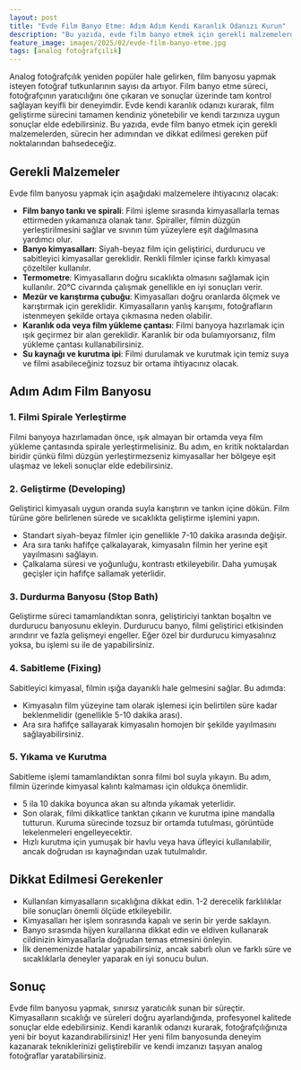```yaml
---
layout: post
title: "Evde Film Banyo Etme: Adım Adım Kendi Karanlık Odanızı Kurun"
description: "Bu yazıda, evde film banyo etmek için gerekli malzemelerden, sürecin her adımından ve dikkat edilmesi gereken püf noktalarından bahsedeceğiz."
feature_image: images/2025/02/evde-film-banyo-etme.jpg
tags: [analog fotoğrafçılık]
---
```


Analog fotoğrafçılık yeniden popüler hale gelirken, film banyosu yapmak isteyen fotoğraf tutkunlarının sayısı da artıyor. Film banyo etme süreci, fotoğrafçının yaratıcılığını öne çıkaran ve sonuçlar üzerinde tam kontrol sağlayan keyifli bir deneyimdir. Evde kendi karanlık odanızı kurarak, film geliştirme sürecini tamamen kendiniz yönetebilir ve kendi tarzınıza uygun sonuçlar elde edebilirsiniz. Bu yazıda, evde film banyo etmek için gerekli malzemelerden, sürecin her adımından ve dikkat edilmesi gereken püf noktalarından bahsedeceğiz.

<!--more-->

## Gerekli Malzemeler

Evde film banyosu yapmak için aşağıdaki malzemelere ihtiyacınız olacak:

- **Film banyo tankı ve spirali**: Filmi işleme sırasında kimyasallarla temas ettirmeden yıkamanıza olanak tanır. Spiraller, filmin düzgün yerleştirilmesini sağlar ve sıvının tüm yüzeylere eşit dağılmasına yardımcı olur.
- **Banyo kimyasalları**: Siyah-beyaz film için geliştirici, durdurucu ve sabitleyici kimyasallar gereklidir. Renkli filmler içinse farklı kimyasal çözeltiler kullanılır.
- **Termometre**: Kimyasalların doğru sıcaklıkta olmasını sağlamak için kullanılır. 20°C civarında çalışmak genellikle en iyi sonuçları verir.
- **Mezür ve karıştırma çubuğu**: Kimyasalları doğru oranlarda ölçmek ve karıştırmak için gereklidir. Kimyasalların yanlış karışımı, fotoğrafların istenmeyen şekilde ortaya çıkmasına neden olabilir.
- **Karanlık oda veya film yükleme çantası**: Filmi banyoya hazırlamak için ışık geçirmez bir alan gereklidir. Karanlık bir oda bulamıyorsanız, film yükleme çantası kullanabilirsiniz.
- **Su kaynağı ve kurutma ipi**: Filmi durulamak ve kurutmak için temiz suya ve filmi asabileceğiniz tozsuz bir ortama ihtiyacınız olacak.

## Adım Adım Film Banyosu

### 1. Filmi Spirale Yerleştirme

Filmi banyoya hazırlamadan önce, ışık almayan bir ortamda veya film yükleme çantasında spirale yerleştirmelisiniz. Bu adım, en kritik noktalardan biridir çünkü filmi düzgün yerleştirmezseniz kimyasallar her bölgeye eşit ulaşmaz ve lekeli sonuçlar elde edebilirsiniz.

### 2. Geliştirme (Developing)

Geliştirici kimyasalı uygun oranda suyla karıştırın ve tankın içine dökün. Film türüne göre belirlenen sürede ve sıcaklıkta geliştirme işlemini yapın.

- Standart siyah-beyaz filmler için genellikle 7-10 dakika arasında değişir.
- Ara sıra tankı hafifçe çalkalayarak, kimyasalın filmin her yerine eşit yayılmasını sağlayın.
- Çalkalama süresi ve yoğunluğu, kontrastı etkileyebilir. Daha yumuşak geçişler için hafifçe sallamak yeterlidir.

### 3. Durdurma Banyosu (Stop Bath)

Geliştirme süreci tamamlandıktan sonra, geliştiriciyi tanktan boşaltın ve durdurucu banyosunu ekleyin. Durdurucu banyo, filmi geliştirici etkisinden arındırır ve fazla gelişmeyi engeller. Eğer özel bir durdurucu kimyasalınız yoksa, bu işlemi su ile de yapabilirsiniz.

### 4. Sabitleme (Fixing)

Sabitleyici kimyasal, filmin ışığa dayanıklı hale gelmesini sağlar. Bu adımda:

- Kimyasalın film yüzeyine tam olarak işlemesi için belirtilen süre kadar beklenmelidir (genellikle 5-10 dakika arası).
- Ara sıra hafifçe sallayarak kimyasalın homojen bir şekilde yayılmasını sağlayabilirsiniz.

### 5. Yıkama ve Kurutma

Sabitleme işlemi tamamlandıktan sonra filmi bol suyla yıkayın. Bu adım, filmin üzerinde kimyasal kalıntı kalmaması için oldukça önemlidir.

- 5 ila 10 dakika boyunca akan su altında yıkamak yeterlidir.
- Son olarak, filmi dikkatlice tanktan çıkarın ve kurutma ipine mandalla tutturun. Kuruma sürecinde tozsuz bir ortamda tutulması, görüntüde lekelenmeleri engelleyecektir.
- Hızlı kurutma için yumuşak bir havlu veya hava üfleyici kullanılabilir, ancak doğrudan ısı kaynağından uzak tutulmalıdır.

## Dikkat Edilmesi Gerekenler

- Kullanılan kimyasalların sıcaklığına dikkat edin. 1-2 derecelik farklılıklar bile sonuçları önemli ölçüde etkileyebilir.
- Kimyasalları her işlem sonrasında kapalı ve serin bir yerde saklayın.
- Banyo sırasında hijyen kurallarına dikkat edin ve eldiven kullanarak cildinizin kimyasallarla doğrudan temas etmesini önleyin.
- İlk denemenizde hatalar yapabilirsiniz, ancak sabırlı olun ve farklı süre ve sıcaklıklarla deneyler yaparak en iyi sonucu bulun.

## Sonuç

Evde film banyosu yapmak, sınırsız yaratıcılık sunan bir süreçtir. Kimyasalların sıcaklığı ve süreleri doğru ayarlandığında, profesyonel kalitede sonuçlar elde edebilirsiniz. Kendi karanlık odanızı kurarak, fotoğrafçılığınıza yeni bir boyut kazandırabilirsiniz! Her yeni film banyosunda deneyim kazanarak tekniklerinizi geliştirebilir ve kendi imzanızı taşıyan analog fotoğraflar yaratabilirsiniz.